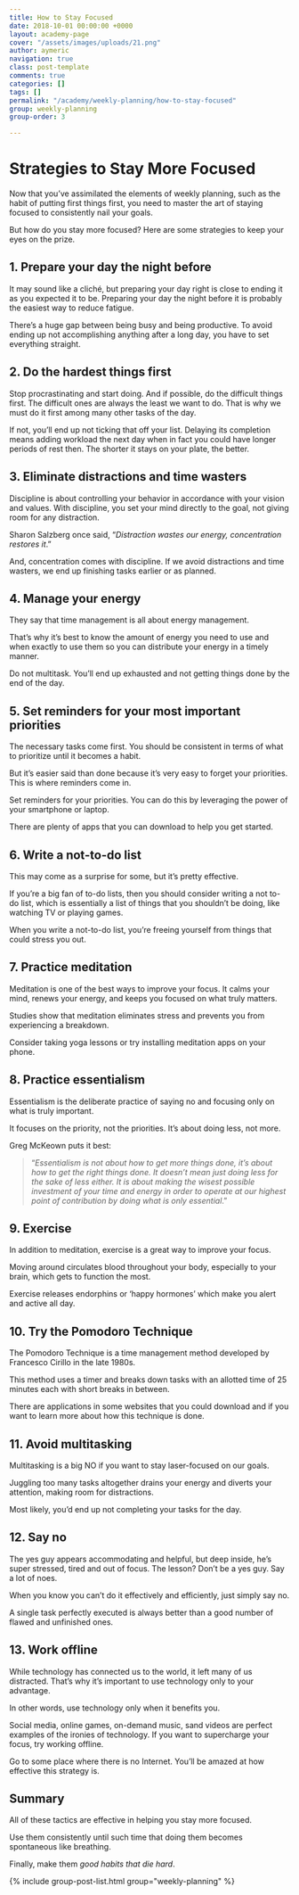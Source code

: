 ```yaml
---
title: How to Stay Focused
date: 2018-10-01 00:00:00 +0000
layout: academy-page
cover: "/assets/images/uploads/21.png"
author: aymeric
navigation: true
class: post-template
comments: true
categories: []
tags: []
permalink: "/academy/weekly-planning/how-to-stay-focused"
group: weekly-planning
group-order: 3

---
```

# Strategies to Stay More Focused

Now that you’ve assimilated the elements of weekly planning, such as the habit of putting first things first, you need to master the art of staying focused to consistently nail your goals. 

But how do you stay more focused? Here are some strategies to keep your eyes on the prize.

## **1. Prepare your day the night before**

It may sound like a cliché, but preparing your day right is close to ending it as you expected it to be. Preparing your day the night before it is probably the easiest way to reduce fatigue.

There’s a huge gap between being busy and being productive. To avoid ending up not accomplishing anything after a long day, you have to set everything straight.

## **2. Do the hardest things first**

Stop procrastinating and start doing. And if possible, do the difficult things first. The difficult ones are always the least we want to do. That is why we must do it first among many other tasks of the day.

If not, you’ll end up not ticking that off your list. Delaying its completion means adding workload the next day when in fact you could have longer periods of rest then. The shorter it stays on your plate, the better.

## **3. Eliminate distractions and time wasters**

Discipline is about controlling your behavior in accordance with your vision and values. With discipline, you set your mind directly to the goal, not giving room for any distraction.

Sharon Salzberg once said, “_Distraction wastes our energy, concentration restores it_.”

And, concentration comes with discipline. If we avoid distractions and time wasters, we end up finishing tasks earlier or as planned.

## **4. Manage your energy**

They say that time management is all about energy management. 

That’s why it’s best to know the amount of energy you need to use and when exactly to use them so you can distribute your energy in a timely manner. 

Do not multitask. You’ll end up exhausted and not getting things done by the end of the day.

## **5. Set reminders for your most important priorities**

The necessary tasks come first. You should be consistent in terms of what to prioritize until it becomes a habit. 

But it’s easier said than done because it’s very easy to forget your priorities. This is where reminders come in.

Set reminders for your priorities. You can do this by leveraging the power of your smartphone or laptop. 

There are plenty of apps that you can download to help you get started.

## **6. Write a not-to-do list**

This may come as a surprise for some, but it’s pretty effective.

If you’re a big fan of to-do lists, then you should consider writing a not to-do list, which is essentially a list of things that you shouldn’t be doing, like watching TV or playing games.

When you write a not-to-do list, you’re freeing yourself from things that could stress you out.

## **7. Practice meditation**

Meditation is one of the best ways to improve your focus. It calms your mind, renews your energy, and keeps you focused on what truly matters. 

Studies show that meditation eliminates stress and prevents you from experiencing a breakdown. 

Consider taking yoga lessons or try installing meditation apps on your phone.

## **8. Practice essentialism**

Essentialism is the deliberate practice of saying no and focusing only on what is truly important. 

It focuses on the priority, not the priorities. It’s about doing less, not more.

Greg McKeown puts it best: 

> “_Essentialism is not about how to get more things done, it’s about how to get the right things done. It doesn’t mean just doing less for the sake of less either. It is about making the wisest possible investment of your time and energy in order to operate at our highest point of contribution by doing what is only essential_.”

## **9. Exercise**

In addition to meditation, exercise is a great way to improve your focus. 

Moving around circulates blood throughout your body, especially to your brain, which gets to function the most. 

Exercise releases endorphins or ‘happy hormones’ which make you alert and active all day.

## **10. Try the Pomodoro Technique**

The Pomodoro Technique is a time management method developed by Francesco Cirillo in the late 1980s. 

This method uses a timer and breaks down tasks with an allotted time of 25 minutes each with short breaks in between. 

There are applications in some websites that you could download and if you want to learn more about how this technique is done.

## **11. Avoid multitasking**

Multitasking is a big NO if you want to stay laser-focused on our goals. 

Juggling too many tasks altogether drains your energy and diverts your attention, making room for distractions. 

Most likely, you’d end up not completing your tasks for the day.

## **12. Say no**

The yes guy appears accommodating and helpful, but deep inside, he’s super stressed, tired and out of focus. The lesson? Don’t be a yes guy. Say a lot of noes.

When you know you can’t do it effectively and efficiently, just simply say no. 

A single task perfectly executed is always better than a good number of flawed and unfinished ones.

## **13. Work offline**

While technology has connected us to the world, it left many of us distracted. That’s why it’s important to use technology only to your advantage. 

In other words, use technology only when it benefits you.

Social media, online games, on-demand music, sand videos are perfect examples of the ironies of technology. If you want to supercharge your focus, try working offline.

Go to some place where there is no Internet. You’ll be amazed at how effective this strategy is.

## Summary

All of these tactics are effective in helping you stay more focused.

Use them consistently until such time that doing them becomes spontaneous like breathing. 

Finally, make them _good habits that die hard_.

<div class='post-feed'> {% include group-post-list.html group="weekly-planning" %} </div>